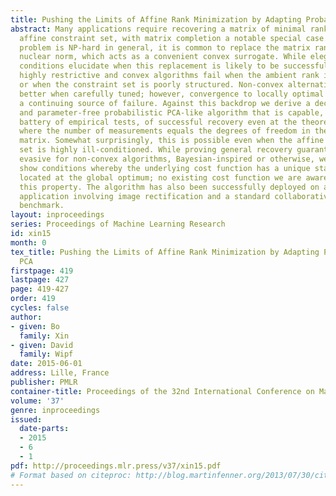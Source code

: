 ```yaml
---
title: Pushing the Limits of Affine Rank Minimization by Adapting Probabilistic PCA
abstract: Many applications require recovering a matrix of minimal rank within an
  affine constraint set, with matrix completion a notable special case. Because the
  problem is NP-hard in general, it is common to replace the matrix rank with the
  nuclear norm, which acts as a convenient convex surrogate. While elegant theoretical
  conditions elucidate when this replacement is likely to be successful, they are
  highly restrictive and convex algorithms fail when the ambient rank is too high
  or when the constraint set is poorly structured. Non-convex alternatives fare somewhat
  better when carefully tuned; however, convergence to locally optimal solutions remains
  a continuing source of failure. Against this backdrop we derive a deceptively simple
  and parameter-free probabilistic PCA-like algorithm that is capable, over a wide
  battery of empirical tests, of successful recovery even at the theoretical limit
  where the number of measurements equals the degrees of freedom in the unknown low-rank
  matrix. Somewhat surprisingly, this is possible even when the affine constraint
  set is highly ill-conditioned. While proving general recovery guarantees remains
  evasive for non-convex algorithms, Bayesian-inspired or otherwise, we nonetheless
  show conditions whereby the underlying cost function has a unique stationary point
  located at the global optimum; no existing cost function we are aware of satisfies
  this property. The algorithm has also been successfully deployed on a computer vision
  application involving image rectification and a standard collaborative filtering
  benchmark.
layout: inproceedings
series: Proceedings of Machine Learning Research
id: xin15
month: 0
tex_title: Pushing the Limits of Affine Rank Minimization by Adapting Probabilistic
  PCA
firstpage: 419
lastpage: 427
page: 419-427
order: 419
cycles: false
author:
- given: Bo
  family: Xin
- given: David
  family: Wipf
date: 2015-06-01
address: Lille, France
publisher: PMLR
container-title: Proceedings of the 32nd International Conference on Machine Learning
volume: '37'
genre: inproceedings
issued:
  date-parts:
  - 2015
  - 6
  - 1
pdf: http://proceedings.mlr.press/v37/xin15.pdf
# Format based on citeproc: http://blog.martinfenner.org/2013/07/30/citeproc-yaml-for-bibliographies/
---
```

